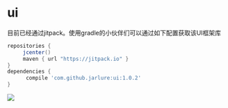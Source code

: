 # ui
目前已经通过jitpack。使用gradle的小伙伴们可以通过如下配置获取该UI框架库

   ```gradle
   repositories { 
        jcenter()
        maven { url "https://jitpack.io" }
   }
   dependencies {
         compile 'com.github.jarlure:ui:1.0.2'
   }
   ``` 

[![](https://jitpack.io/v/jarlure/ui.svg)](https://jitpack.io/#jarlure/ui)